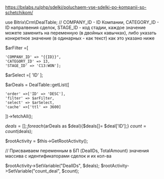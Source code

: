 https://bxlabs.ru/php/sdelki/poluchaem-vse-sdelki-po-kompanii-so-schetchikom/

use Bitrix\Crm\DealTable;
// COMPANY_ID - ID Компании, CATEGORY_ID - ID напралвения сделок, STAGE_ID - код стадии, каждое значение можете заменить на переменную (в двойных кавычках), либо указать конкретное значение (в одинарных - как текст) как это указано ниже 

$arFilter =[

    'COMPANY_ID' => "{{ID}}",
    'CATEGORY_ID' => 13,
    'STAGE_ID' => 'C13:WON'];

$arSelect =[
    'ID'
];

$arDeals = DealTable::getList([

    'order' =>['ID' => 'DESC'],
    'filter' => $arFilter,
    'select' => $arSelect,
    'cache' =>['ttl' => 3600]
])->fetchAll();

$deals =[];
foreach ($arDeals as $deal){$deals[]= $deal['ID'];}
$count = count($deals);

$rootActivity = $this->GetRootActivity();

// Присваиваем переменным в БП (DealIDs, TotalAmount) значения массива с идентификаторами сделок и их кол-ва 

$rootActivity->SetVariable("DealIDs", $deals);
$rootActivity->SetVariable("count_deal", $count);
